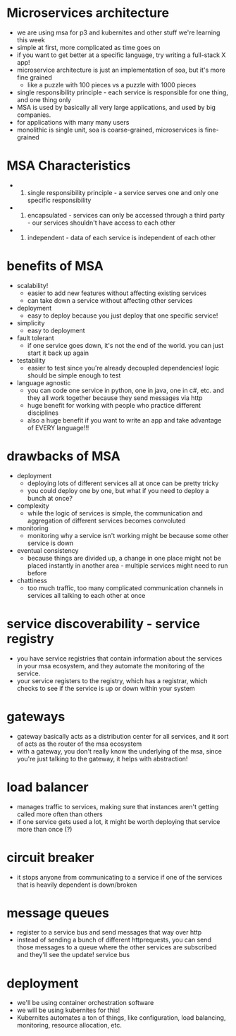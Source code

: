 # Microservices architecture
- we are using msa for p3 and kubernites and other stuff we're learning this week
- simple at first, more complicated as time goes on
- if you want to get better at a specific language, try writing a full-stack X app!
- microservice architecture is just an implementation of soa, but it's more fine grained
    - like a puzzle with 100 pieces vs a puzzle with 1000 pieces
- single responsibility principle - each service is responsible for one thing, and one thing only
- MSA is used by basically all very large applications, and used by big companies.
- for applications with many many users
- monolithic is single unit, soa is coarse-grained, microservices is fine-grained

# MSA Characteristics
- 1. single responsibility principle - a service serves one and only one specific responsibility
- 1. encapsulated - services can only be accessed through a third party - our services shouldn't have access to each other
- 1. independent - data of each service is independent of each other

# benefits of MSA
- scalability!
    - easier to add new features without affecting existing services
    - can take down a service without affecting other services
- deployment
    - easy to deploy because you just deploy that one specific service!
- simplicity
    - easy to deployment
- fault tolerant
    - if one service goes down, it's not the end of the world. you can just start it back up again
- testability
    - easier to test since you're already decoupled dependencies! logic should be simple enough to test
- language agnostic
    - you can code one service in python, one in java, one in c#, etc. and they all work together because they send messages via http
    - huge benefit for working with people who practice different disciplines
    - also a huge benefit if you want to write an app and take advantage of EVERY language!!!

# drawbacks of MSA
- deployment
    - deploying lots of different services all at once can be pretty tricky
    - you could deploy one by one, but what if you need to deploy a bunch at once?
- complexity
    - while the logic of services is simple, the communication and aggregation of different services becomes convoluted
- monitoring
    - monitoring why a service isn't working might be because some other service is down
- eventual consistency
    - because things are divided up, a change in one place might not be placed instantly in another area - multiple services might need to run before
- chattiness
    - too much traffic, too many complicated communication channels in services all talking to each other at once

# service discoverability - service registry
- you have service registries that contain information about the services in your msa ecosystem, and they automate the monitoring of the service.
- your service registers to the registry, which has a registrar, which checks to see if the service is up or down within your system

# gateways
- gateway basically acts as a distribution center for all services, and it sort of acts as the router of the msa ecosystem
- with a gateway, you don't really know the underlying of the msa, since you're just talking to the gateway, it helps with abstraction!

# load balancer
- manages traffic to services, making sure that instances aren't getting called more often than others
- if one service gets used a lot, it might be worth deploying that service more than once (?)

# circuit breaker
- it stops anyone from communicating to a service if one of the services that is heavily dependent is down/broken

# message queues
- register to a service bus and send messages that way over http
- instead of sending a bunch of different httprequests, you can send those messages to a queue where the other services are subscribed and they'll see the update! service bus

# deployment
- we'll be using container orchestration software
- we will be using kubernites for this!
- Kubernites automates a ton of things, like configuration, load balancing, monitoring, resource allocation, etc.
